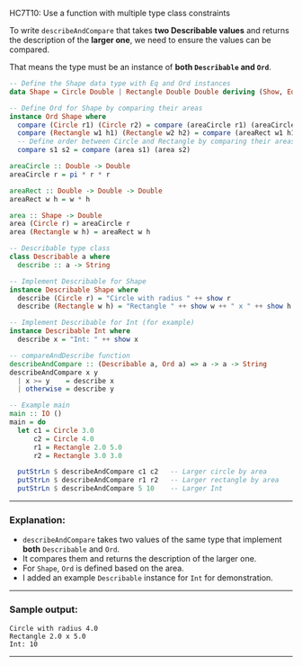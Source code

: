 HC7T10: Use a function with multiple type class constraints

To write `describeAndCompare` that takes **two Describable values** and returns the description of the **larger one**, we need to ensure the values can be compared.

That means the type must be an instance of **both `Describable` and `Ord`**.

```haskell
-- Define the Shape data type with Eq and Ord instances
data Shape = Circle Double | Rectangle Double Double deriving (Show, Eq)

-- Define Ord for Shape by comparing their areas
instance Ord Shape where
  compare (Circle r1) (Circle r2) = compare (areaCircle r1) (areaCircle r2)
  compare (Rectangle w1 h1) (Rectangle w2 h2) = compare (areaRect w1 h1) (areaRect w2 h2)
  -- Define order between Circle and Rectangle by comparing their areas
  compare s1 s2 = compare (area s1) (area s2)

areaCircle :: Double -> Double
areaCircle r = pi * r * r

areaRect :: Double -> Double -> Double
areaRect w h = w * h

area :: Shape -> Double
area (Circle r) = areaCircle r
area (Rectangle w h) = areaRect w h

-- Describable type class
class Describable a where
  describe :: a -> String

-- Implement Describable for Shape
instance Describable Shape where
  describe (Circle r) = "Circle with radius " ++ show r
  describe (Rectangle w h) = "Rectangle " ++ show w ++ " x " ++ show h

-- Implement Describable for Int (for example)
instance Describable Int where
  describe x = "Int: " ++ show x

-- compareAndDescribe function
describeAndCompare :: (Describable a, Ord a) => a -> a -> String
describeAndCompare x y
  | x >= y    = describe x
  | otherwise = describe y

-- Example main
main :: IO ()
main = do
  let c1 = Circle 3.0
      c2 = Circle 4.0
      r1 = Rectangle 2.0 5.0
      r2 = Rectangle 3.0 3.0

  putStrLn $ describeAndCompare c1 c2   -- Larger circle by area
  putStrLn $ describeAndCompare r1 r2   -- Larger rectangle by area
  putStrLn $ describeAndCompare 5 10    -- Larger Int
```

---

### Explanation:

* `describeAndCompare` takes two values of the same type that implement **both** `Describable` and `Ord`.
* It compares them and returns the description of the larger one.
* For `Shape`, `Ord` is defined based on the area.
* I added an example `Describable` instance for `Int` for demonstration.

---

### Sample output:

```
Circle with radius 4.0
Rectangle 2.0 x 5.0
Int: 10
```

---
